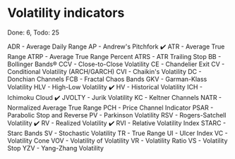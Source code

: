 # Volatility indicators
Done: 6, Todo: 25

ADR - Average Daily Range
AP - Andrew's Pitchfork
✔️ ATR - Average True Range
ATRP - Average True Range Percent
ATRS - ATR Trailing Stop
BB - Bollinger Bands®
CCV - Close-to-Close Volatility
CE - Chandelier Exit
CV - Conditional Volatility (ARCH/GARCH)
CVI - Chaikin's Volatility
DC - Donchian Channels
FCB - Fractal Chaos Bands
GKV - Garman-Klass Volatility
HLV - High-Low Volatility
✔️ HV - Historical Volatility
ICH - Ichimoku Cloud
✔️ JVOLTY - Jurik Volatility
KC - Keltner Channels
NATR - Normalized Average True Range
PCH - Price Channel Indicator
PSAR - Parabolic Stop and Reverse
PV - Parkinson Volatility
RSV - Rogers-Satchell Volatility
✔️ RV - Realized Volatility
✔️ RVI - Relative Volatility Index
STARC - Starc Bands
SV - Stochastic Volatility
TR - True Range
UI - Ulcer Index
VC - Volatility Cone
VOV - Volatility of Volatility
VR - Volatility Ratio
VS - Volatility Stop
YZV - Yang-Zhang Volatility
